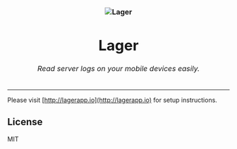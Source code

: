 <h3 align="center">
  <div align="center">
    <img src="http://i.imgur.com/akSDI6o.png" alt="Lager" />
    <h1>Lager</h1>
    <h6>Read server logs on your mobile devices easily.</h6>
  </div>
</h3>

------

Please visit [http://lagerapp.io](http://lagerapp.io) for setup instructions.

## License
MIT
